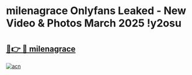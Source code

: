 # milenagrace Onlyfans Leaked - New Video & Photos March 2025 !y2osu

# <h2><a href="https://xfsw4h.iuczelnia.edu.pl?title=milenagrace&ref=y2osu">🔗👉 🔴 milenagrace</a></h2>

[![acn](https://github.com/user-attachments/assets/0f9c940e-d8b0-45ae-aac7-cd30a18b3e1c)](https://xfsw4h.iuczelnia.edu.pl?title=milenagrace&ref=y2osu)

